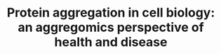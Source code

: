 ---
title: "Protein aggregation in cell biology: an aggregomics perspective of health and disease"

location: "Seminars in Cell & Developmental Biology"

authors: "Cox D, Raeburn C, Sui X, Hatters DM."

year: "2020"

doi: https://doi.org/10.1016/j.semcdb.2018.05.003

weight: 17

color: "#fff"

draft: false
buttons:
  - btype: Full text
    icon: book # optional: use an icon from icons.yaml
    newTab: true
    url: "https://doi.org/10.1016/j.semcdb.2018.05.003"
---